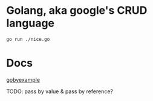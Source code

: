 # Golang, aka google's CRUD language
```
go run ./nice.go
```

# Docs
[gobyexample](https://gobyexample.com/)

TODO: pass by value & pass by reference?